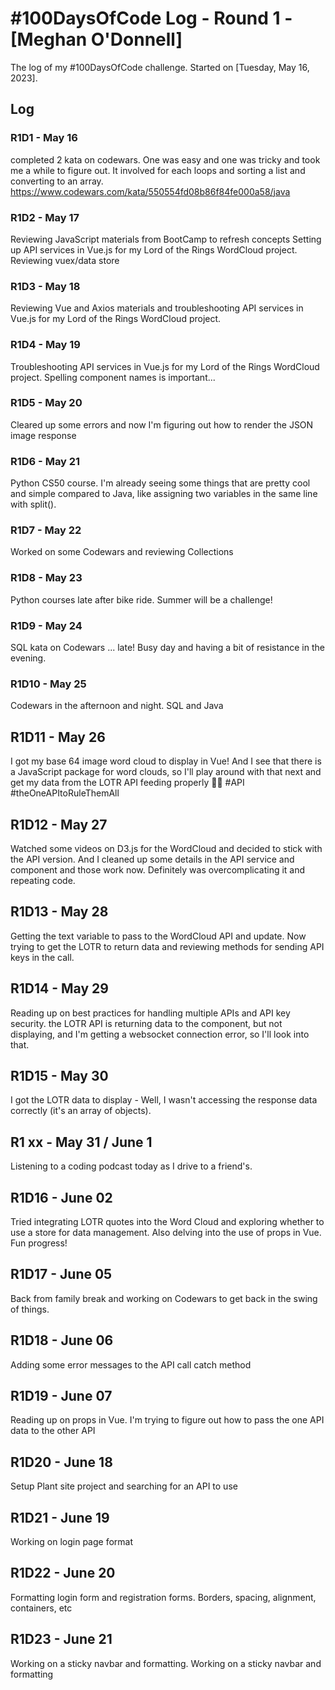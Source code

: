 # #100DaysOfCode Log - Round 1 - [Meghan O'Donnell]

The log of my #100DaysOfCode challenge. Started on [Tuesday, May 16, 2023].

## Log

### R1D1 - May 16

completed 2 kata on codewars. One was easy and one was tricky and took me a while to figure out. 
It involved for each loops and sorting a list and converting to an array. 
https://www.codewars.com/kata/550554fd08b86f84fe000a58/java

### R1D2 - May 17

Reviewing JavaScript materials from BootCamp to refresh concepts
Setting up API services in Vue.js for my Lord of the Rings WordCloud project. 
Reviewing vuex/data store

### R1D3 - May 18

Reviewing Vue and Axios materials and troubleshooting API services in Vue.js for 
my Lord of the Rings WordCloud project.

### R1D4 - May 19

Troubleshooting API services in Vue.js for 
my Lord of the Rings WordCloud project. 
Spelling component names is important...

### R1D5 - May 20

Cleared up some errors and now I'm figuring out how to render the JSON image response

### R1D6 - May 21

Python CS50 course. I'm already seeing some things that are pretty cool and simple compared to Java, 
like assigning two variables in the same line with split().

### R1D7 - May 22

Worked on some Codewars and reviewing Collections

### R1D8 - May 23

Python courses late after bike ride. Summer will be a challenge!

### R1D9 - May 24

SQL kata on Codewars ... late! Busy day and having a bit of resistance in the evening.

### R1D10 - May 25

Codewars in the afternoon and night. SQL and Java

## R1D11 - May 26

I got my base 64 image word cloud to display in Vue! And I see that there is a JavaScript package for word clouds, 
so I'll play around with that next and get my data from the LOTR API feeding properly 🧙‍♂️ #API #theOneAPItoRuleThemAll

## R1D12 - May 27

Watched some videos on D3.js for the WordCloud and decided to stick with the API version.
And I cleaned up some details in the API service and component and those work now. 
Definitely was overcomplicating it and repeating code.

## R1D13 - May 28

Getting the text variable to pass to the WordCloud API and update. 
Now trying to get the LOTR to return data and reviewing methods for sending API keys in the call.

## R1D14 - May 29

Reading up on best practices for handling multiple APIs and API key security. the LOTR API is returning 
data to the component, but not displaying, and I'm getting a websocket connection error, so I'll look into that. 

## R1D15 - May 30

I got the LOTR data to display - Well, I wasn't accessing the response data correctly (it's an array of objects). 

## R1 xx - May 31 / June 1

Listening to a coding podcast today as I drive to a friend's. 


## R1D16 - June 02

Tried integrating LOTR quotes into the Word Cloud and exploring whether to use a store for data management. 
Also delving into the use of props in Vue. Fun progress! 

## R1D17 - June 05

Back from family break and working on Codewars to get back in the swing of things. 


## R1D18 - June 06

Adding some error messages to the API call catch method

## R1D19 - June 07

Reading up on props in Vue. I'm trying to figure out how to pass the one API data to the other API

## R1D20 - June 18

Setup Plant site project and searching for an API to use

## R1D21 - June 19

Working on login page format

## R1D22 - June 20

Formatting login form and registration forms. Borders, spacing, alignment, containers, etc

## R1D23 - June 21

Working on a sticky navbar and formatting. Working on a sticky navbar and formatting
